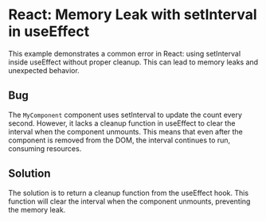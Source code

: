 # React: Memory Leak with setInterval in useEffect
This example demonstrates a common error in React: using setInterval inside useEffect without proper cleanup. This can lead to memory leaks and unexpected behavior.

## Bug
The `MyComponent` component uses setInterval to update the count every second. However, it lacks a cleanup function in useEffect to clear the interval when the component unmounts.  This means that even after the component is removed from the DOM, the interval continues to run, consuming resources.

## Solution
The solution is to return a cleanup function from the useEffect hook. This function will clear the interval when the component unmounts, preventing the memory leak.
